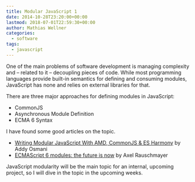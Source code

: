 ```yaml
---
title: Modular JavaScript 1
date: 2014-10-28T23:20:00+00:00
lastmod: 2018-07-01T22:59:30+00:00
author: Mathias Wellner
categories:
  - software
tags:
  - javascript
---
```

One of the main problems of software development is managing complexity and &ndash; related to it &ndash; decoupling pieces of code. While most programming languages provide built-in semantics for defining and consuming modules, JavaScript has none and relies on external libraries for that. 
<!--more-->

There are three major approaches for defining modules in JavaScript:

  * CommonJS
  * Asynchronous Module Definition
  * ECMA 6 Syntax

I have found some good articles on the topic. 

  * [Writing Modular JavaScript With AMD, CommonJS & ES Harmony](http://addyosmani.com/writing-modular-js/) by Addy Osmani
  * [ECMAScript 6 modules: the future is now](http://www.2ality.com/2013/07/es6-modules.html) by Axel Rauschmayer

JavaScript modularity will be the main topic for an internal, upcoming project, so I will dive in the topic in the upcoming weeks.